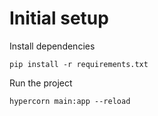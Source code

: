 # Initial setup

Install dependencies

`pip install -r requirements.txt`

Run the project

`hypercorn main:app --reload`
